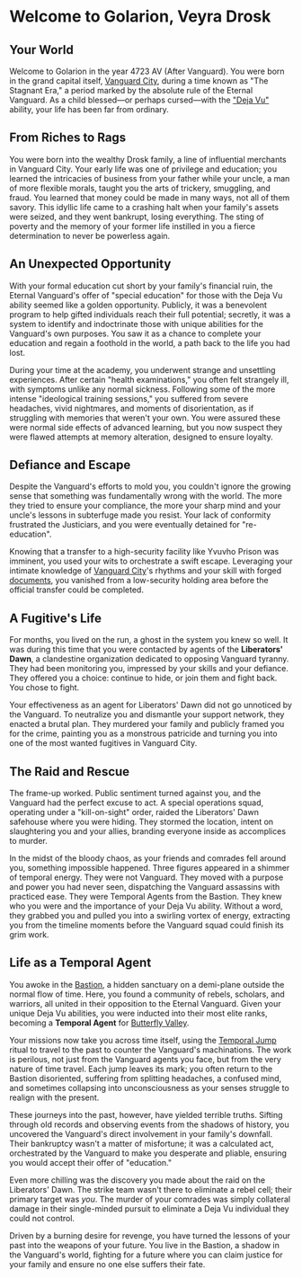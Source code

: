 # Welcome to Golarion, Veyra Drosk

## Your World

Welcome to Golarion in the year 4723 AV (After Vanguard). You were born in the grand capital itself, [Vanguard City](../Location/Inner_Sea/Vanguard_City.md), during a time known as "The Stagnant Era," a period marked by the absolute rule of the Eternal Vanguard. As a child blessed—or perhaps cursed—with the ["Deja Vu"](../Background/DejaVu.md) ability, your life has been far from ordinary.

## From Riches to Rags

You were born into the wealthy Drosk family, a line of influential merchants in Vanguard City. Your early life was one of privilege and education; you learned the intricacies of business from your father while your uncle, a man of more flexible morals, taught you the arts of trickery, smuggling, and fraud. You learned that money could be made in many ways, not all of them savory. This idyllic life came to a crashing halt when your family's assets were seized, and they went bankrupt, losing everything. The sting of poverty and the memory of your former life instilled in you a fierce determination to never be powerless again.

## An Unexpected Opportunity

With your formal education cut short by your family's financial ruin, the Eternal Vanguard's offer of "special education" for those with the Deja Vu ability seemed like a golden opportunity. Publicly, it was a benevolent program to help gifted individuals reach their full potential; secretly, it was a system to identify and indoctrinate those with unique abilities for the Vanguard's own purposes. You saw it as a chance to complete your education and regain a foothold in the world, a path back to the life you had lost.

During your time at the academy, you underwent strange and unsettling experiences. After certain "health examinations," you often felt strangely ill, with symptoms unlike any normal sickness. Following some of the more intense "ideological training sessions," you suffered from severe headaches, vivid nightmares, and moments of disorientation, as if struggling with memories that weren't your own. You were assured these were normal side effects of advanced learning, but you now suspect they were flawed attempts at memory alteration, designed to ensure loyalty.

## Defiance and Escape

Despite the Vanguard's efforts to mold you, you couldn't ignore the growing sense that something was fundamentally wrong with the world. The more they tried to ensure your compliance, the more your sharp mind and your uncle's lessons in subterfuge made you resist. Your lack of conformity frustrated the Justiciars, and you were eventually detained for "re-education".

Knowing that a transfer to a high-security facility like Yvuvho Prison was imminent, you used your wits to orchestrate a swift escape. Leveraging your intimate knowledge of [Vanguard City](../Location/Inner_Sea/Vanguard_City.md)'s rhythms and your skill with forged [documents](../Equipment/Vanguard_Authorization_Documents.md), you vanished from a low-security holding area before the official transfer could be completed.

## A Fugitive's Life

For months, you lived on the run, a ghost in the system you knew so well. It was during this time that you were contacted by agents of the **Liberators' Dawn**, a clandestine organization dedicated to opposing Vanguard tyranny. They had been monitoring you, impressed by your skills and your defiance. They offered you a choice: continue to hide, or join them and fight back. You chose to fight.

Your effectiveness as an agent for Liberators' Dawn did not go unnoticed by the Vanguard. To neutralize you and dismantle your support network, they enacted a brutal plan. They murdered your family and publicly framed you for the crime, painting you as a monstrous patricide and turning you into one of the most wanted fugitives in Vanguard City.

## The Raid and Rescue

The frame-up worked. Public sentiment turned against you, and the Vanguard had the perfect excuse to act. A special operations squad, operating under a "kill-on-sight" order, raided the Liberators' Dawn safehouse where you were hiding. They stormed the location, intent on slaughtering you and your allies, branding everyone inside as accomplices to murder.

In the midst of the bloody chaos, as your friends and comrades fell around you, something impossible happened. Three figures appeared in a shimmer of temporal energy. They were not Vanguard. They moved with a purpose and power you had never seen, dispatching the Vanguard assassins with practiced ease. They were Temporal Agents from the Bastion. They knew who you were and the importance of your Deja Vu ability. Without a word, they grabbed you and pulled you into a swirling vortex of energy, extracting you from the timeline moments before the Vanguard squad could finish its grim work.

## Life as a Temporal Agent

You awoke in the [Bastion](../Organisation/Butterfly_Valley/Bastion_Governance.md), a hidden sanctuary on a demi-plane outside the normal flow of time. Here, you found a community of rebels, scholars, and warriors, all united in their opposition to the Eternal Vanguard. Given your unique Deja Vu abilities, you were inducted into their most elite ranks, becoming a **Temporal Agent** for [Butterfly Valley](../Organisation/Butterfly_Valley/Info.md).

Your missions now take you across time itself, using the [Temporal Jump](../Ritual/Temporal_Jump.md) ritual to travel to the past to counter the Vanguard's machinations. The work is perilous, not just from the Vanguard agents you face, but from the very nature of time travel. Each jump leaves its mark; you often return to the Bastion disoriented, suffering from splitting headaches, a confused mind, and sometimes collapsing into unconsciousness as your senses struggle to realign with the present.

These journeys into the past, however, have yielded terrible truths. Sifting through old records and observing events from the shadows of history, you uncovered the Vanguard's direct involvement in your family's downfall. Their bankruptcy wasn't a matter of misfortune; it was a calculated act, orchestrated by the Vanguard to make you desperate and pliable, ensuring you would accept their offer of "education."

Even more chilling was the discovery you made about the raid on the Liberators' Dawn. The strike team wasn't there to eliminate a rebel cell; their primary target was *you*. The murder of your comrades was simply collateral damage in their single-minded pursuit to eliminate a Deja Vu individual they could not control.

Driven by a burning desire for revenge, you have turned the lessons of your past into the weapons of your future. You live in the Bastion, a shadow in the Vanguard's world, fighting for a future where you can claim justice for your family and ensure no one else suffers their fate.
